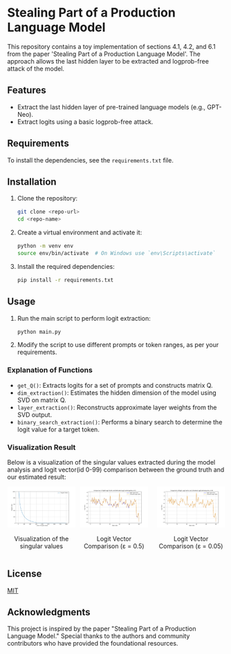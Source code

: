 # Stealing Part of a Production Language Model

This repository contains a toy implementation of sections 4.1, 4.2, and 6.1 from the paper 'Stealing Part of a Production Language Model'. The approach allows the last hidden layer to be extracted and logprob-free attack of the model.

## Features
- Extract the last hidden layer of pre-trained language models (e.g., GPT-Neo).
- Extract logits using a basic logprob-free attack.

## Requirements

To install the dependencies, see the `requirements.txt` file.

## Installation

1. Clone the repository:
    ```bash
    git clone <repo-url>
    cd <repo-name>
    ```

2. Create a virtual environment and activate it:
    ```bash
    python -m venv env
    source env/bin/activate  # On Windows use `env\Scripts\activate`
    ```

3. Install the required dependencies:
    ```bash
    pip install -r requirements.txt
    ```

## Usage

1. Run the main script to perform logit extraction:
    ```bash
    python main.py
    ```

2. Modify the script to use different prompts or token ranges, as per your requirements.

### Explanation of Functions
- `get_Q()`: Extracts logits for a set of prompts and constructs matrix Q.
- `dim_extraction()`: Estimates the hidden dimension of the model using SVD on matrix Q.
- `layer_extraction()`: Reconstructs approximate layer weights from the SVD output.
- `binary_search_extraction()`: Performs a binary search to determine the logit value for a target token.

### Visualization Result
Below is a visualization of the singular values extracted during the model analysis and logit vector(id 0-99) comparison between the ground truth and our estimated result:

<div style="display: flex; justify-content: space-evenly; align-items: center; flex-wrap: nowrap;">
    <div style="text-align: center; margin-right: 10px;">
    <img src="Visualization/singular_values_plot.png" alt="Singular Values Plot" width="500"/>
    <p>Visualization of the singular values</p>
    </div>
    <div style="text-align: center; margin-right: 10px;">
        <img src="Visualization/logit_vector_comparison(epsilon=0.5).png" alt="Logit Vector Comparison (ε = 0.5)" width="500"/>
        <p>Logit Vector Comparison (ε = 0.5)</p>
    </div>
    <div style="text-align: center; margin-left: 10px;">
        <img src="Visualization/logit_vector_comparison(epsilon=0.05).png" alt="Logit Vector Comparison (ε = 0.05)" width="500"/>
        <p>Logit Vector Comparison (ε = 0.05)</p>
    </div>
</div>


## License
[MIT](https://opensource.org/licenses/MIT)

## Acknowledgments
This project is inspired by the paper "Stealing Part of a Production Language Model." Special thanks to the authors and community contributors who have provided the foundational resources.
